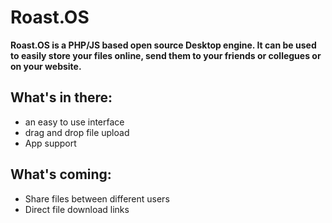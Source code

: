 # Roast.OS

**Roast.OS is a PHP/JS based open source Desktop engine. It can be used to easily store your files online, send them to your friends or collegues or on your website.**

## What's in there:

 - an easy to use interface
 - drag and drop file upload
 - App support
   

## What's coming:

 - Share files between different users
 - Direct file download links

